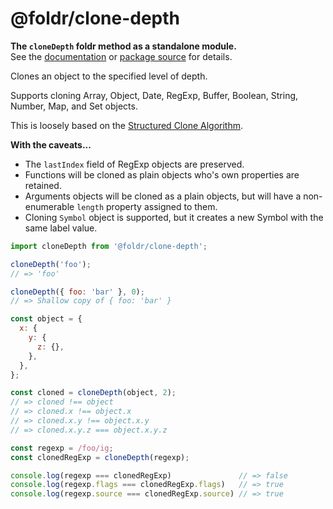 # @foldr/clone-depth

**The `cloneDepth` foldr method as a standalone module.**    
See the [documentation](http://foldr.com/0.0.0/clone-depth) or [package source](https:/github.com/CloudVessel/foldr/blob/master/packages/categories/clone-depth/src/index.js) for details.

Clones an object to the specified level of depth.

Supports cloning Array, Object, Date, RegExp, Buffer, Boolean, String, Number, Map, and Set
objects.

This is loosely based on the [Structured Clone Algorithm](https://developer.mozilla.org/en-US/docs/Web/API/Web_Workers_API/Structured_clone_algorithm).

**With the caveats...**

- The `lastIndex` field of RegExp objects are preserved.
- Functions will be cloned as plain objects who's own properties are retained.
- Arguments objects will be cloned as a plain objects, but will have a non-enumerable
  `length` property assigned to them.
- Cloning `Symbol` object is supported, but it creates a new Symbol with the same label value.

```js
import cloneDepth from '@foldr/clone-depth';

cloneDepth('foo');
// => 'foo'

cloneDepth({ foo: 'bar' }, 0);
// => Shallow copy of { foo: 'bar' }

const object = {
  x: {
    y: {
      z: {},
    },
  },
};

const cloned = cloneDepth(object, 2);
// => cloned !== object
// => cloned.x !== object.x
// => cloned.x.y !== object.x.y
// => cloned.x.y.z === object.x.y.z

const regexp = /foo/ig;
const clonedRegExp = cloneDepth(regexp);

console.log(regexp === clonedRegExp)               // => false
console.log(regexp.flags === clonedRegExp.flags)   // => true
console.log(regexp.source === clonedRegExp.source) // => true
```
